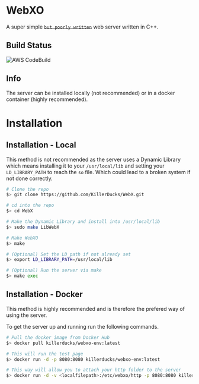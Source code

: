 # WebXO
A super simple ~~`but poorly written`~~ web server written in C++.

## Build Status
![AWS CodeBuild](https://codebuild.us-east-1.amazonaws.com/badges?uuid=eyJlbmNyeXB0ZWREYXRhIjoiUmt5Wmd0ME94YkVYWkovVyt1UzB2bjVDQ2RXUmVJK2xxYW5vbjJGZmQ0WkpCbHoxTlhFSnRIbjlGb1BhcVZBWGNLRHQvdG04cjBQcFkvT1NHckZ5c0wwPSIsIml2UGFyYW1ldGVyU3BlYyI6ImZGcTZHUjNUMG9Kakt3VVEiLCJtYXRlcmlhbFNldFNlcmlhbCI6MX0%3D&branch=master)

## Info

The server can be installed locally (not recommended) or in a docker container (highly recommended).

# Installation

## Installation - Local
This method is not recommended as the server uses a Dynamic Library which means installing it to your ``/usr/local/lib`` and setting your ``LD_LIBRARY_PATH`` to reach the `so` file. Which could lead to a broken system if not done correctly.

```sh
# Clone the repo
$> git clone https://github.com/KillerDucks/WebX.git

# cd into the repo
$> cd WebX

# Make the Dynamic Library and install into /usr/local/lib
$> sudo make LibWebX

# Make WebXO
$> make

# (Optional) Set the LD path if not already set
$> export LD_LIBRARY_PATH=/usr/local/lib

# (Optional) Run the server via make
$> make exec
```

## Installation - Docker
This method is highly recommended and is therefore the prefered way of using the server.

To get the server up and running run the following commands.

```sh
# Pull the docker image from Docker Hub
$> docker pull killerducks/webxo-env:latest

# This will run the test page
$> docker run -d -p 8080:8080 killerducks/webxo-env:latest

# This way will allow you to attach your http folder to the server
$> docker run -d -v <localfilepath>:/etc/webxo/http -p 8080:8080 killerducks/webxo-env:latest
```
